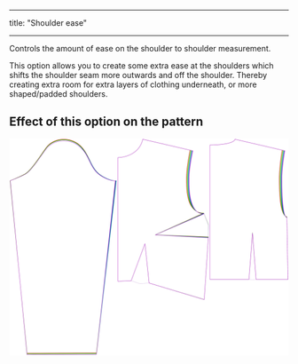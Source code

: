 ***

title: "Shoulder ease"

***

Controls the amount of ease on the shoulder to shoulder measurement.

This option allows you to create some extra ease at the shoulders which shifts the shoulder seam more outwards and off the shoulder. Thereby creating extra room for extra layers of clothing underneath, or more shaped/padded shoulders.

## Effect of this option on the pattern

![This image shows the effect of this option by superimposing several variants that have a different value for this option](breanna_shoulderease_sample.svg "Effect of this option on the pattern")

